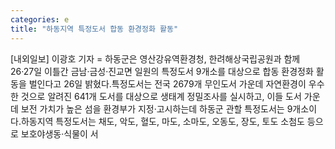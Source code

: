 ```yaml
---
categories: e
title: "하동지역 특정도서 합동 환경정화 활동"
---
```

[내외일보] 이광호 기자 = 하동군은 영산강유역환경청, 한려해상국립공원과 함께 26·27일 이틀간 금남·금성·진교면 일원의 특정도서 9개소를 대상으로 합동 환경정화 활동을 벌인다고 26일 밝혔다.특정도서는 전국 2679개 무인도서 가운데 자연환경이 우수한 것으로 알려진 641개 도서를 대상으로 생태계 정밀조사를 실시하고, 이들 도서 가운데 보전 가치가 높은 섬을 환경부가 지정·고시하는데 하동군 관할 특정도서는 9개소이다.하동지역 특정도서는 채도, 악도, 혈도, 마도, 소마도, 오동도, 장도, 토도 소첨도 등으로 보호야생동·식물이 서